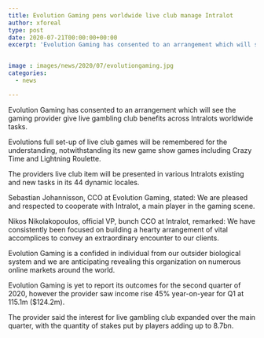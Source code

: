 ```yaml
---
title: Evolution Gaming pens worldwide live club manage Intralot
author: xforeal 
type: post
date: 2020-07-21T00:00:00+00:00
excerpt: 'Evolution Gaming has consented to an arrangement which will see the gaming provider give live club benefits across Intralots worldwide operations '


image : images/news/2020/07/evolutiongaming.jpg
categories:
  - news

---
```

Evolution Gaming has consented to an arrangement which will see the gaming provider give live gambling club benefits across Intralots worldwide tasks. 

Evolutions full set-up of live club games will be remembered for the understanding, notwithstanding its new game show games including Crazy Time and Lightning Roulette. 

The providers live club item will be presented in various Intralots existing and new tasks in its 44 dynamic locales. 

Sebastian Johannisson, CCO at Evolution Gaming, stated: We are pleased and respected to cooperate with Intralot, a main player in the gaming scene. 

Nikos Nikolakopoulos, official VP, bunch CCO at Intralot, remarked: We have consistently been focused on building a hearty arrangement of vital accomplices to convey an extraordinary encounter to our clients. 

Evolution Gaming is a confided in individual from our outsider biological system and we are anticipating revealing this organization on numerous online markets around the world. 

Evolution Gaming is yet to report its outcomes for the second quarter of 2020, however the provider saw income rise 45&percnt; year-on-year for Q1 at 115.1m ($124.2m). 

The provider said the interest for live gambling club expanded over the main quarter, with the quantity of stakes put by players adding up to 8.7bn.